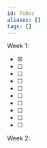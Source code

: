 ```yaml
---
id: ToDos
aliases: []
tags: []
---
```


Week 1: 
 - [x] <!-- TODO: Finish [[Lecture1_BeKo]] --> 
 - [ ] <!-- TODO: Tutorium 1 Beko -->
 - [ ] <!-- TODO: Homework 1 Beko -->

 - [ ] <!-- TODO: Finish [[Lecture1_Logic]] -->
 - [ ] <!-- TODO: Do Logic Tutorium -->

 - [ ] <!-- TODO: Swtpp [[Lecture1_Swtpp]] -->
 - [ ] <!-- TODO: Swtpp Tutorium 1 -->

 - [ ] <!-- TODO: WiRe Tutorium-->

 - [ ] <!-- TODO: RNVS Lecture 1 -->
 - [ ] <!-- TODO: RNVS Tutroium-->

Week 2:




